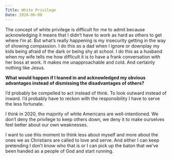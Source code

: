 ```yaml
---
Title: White Privilege
Date: 2020-06-08
---
```


The concept of white privilege is difficult for me to admit because acknowledging it means that I didn’t have to work as hard as others to get where I’m at. But what’s really happening is my insecurity getting in the way of showing compassion. I do this as a dad when I ignore or downplay my kids being afraid of the dark or being shy at school. I do this as a husband when my wife tells me how difficult it is to have a frank conversation with her boss at work. It makes me unapproachable and cold. And certainly nothing like Jesus.

**What would happen if I leaned in and acknowledged my obvious advantages instead of dismissing the disadvantages of others?**

I’d probably be compelled to act instead of think. To look outward instead of inward. I’d probably have to reckon with the responsibility I have to serve the less fortunate.

I think in 2020, the majority of white Americans are well-intentioned. We don’t deny the privilege to keep others down, we deny it to make ourselves feel better about our own weaknesses.

I want to use this moment to think less about myself and more about the ones we as Christians are called to love and serve. And either I can keep pretending I don’t know who that is or I can pick up the baton that we’ve been handed as a people of God and start running.
